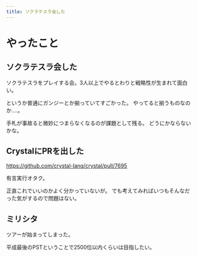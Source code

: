 ```yaml
---
title: ソクラテスラ会した
---
```


# やったこと

## ソクラテスラ会した

ソクラテスラをプレイする会。3人以上でやるとわりと戦略性が生まれて面白い。

というか普通にガンジーとか揃っていてすごかった。
やってると揃うものなのか‥‥。

手札が事故ると微妙につまらなくなるのが課題として残る。
どうにかならないかな。

## CrystalにPRを出した

https://github.com/crystal-lang/crystal/pull/7695

有言実行オタク。

正直これでいいのかよく分かっていないが。
でも考えてみればいつもそんなだった気がするので問題はない。

## ミリシタ

ツアーが始まってしまった。

平成最後のPSTということで2500位以内くらいは目指したい。
